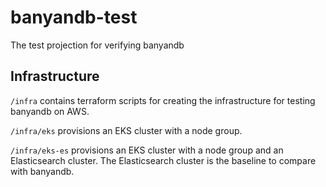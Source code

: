 # banyandb-test

The test projection for verifying banyandb

## Infrastructure

`/infra` contains terraform scripts for creating the infrastructure for testing banyandb on AWS.

`/infra/eks` provisions an EKS cluster with a node group.

`/infra/eks-es` provisions an EKS cluster with a node group and an Elasticsearch cluster. The Elasticsearch cluster is the baseline to compare with banyandb.
